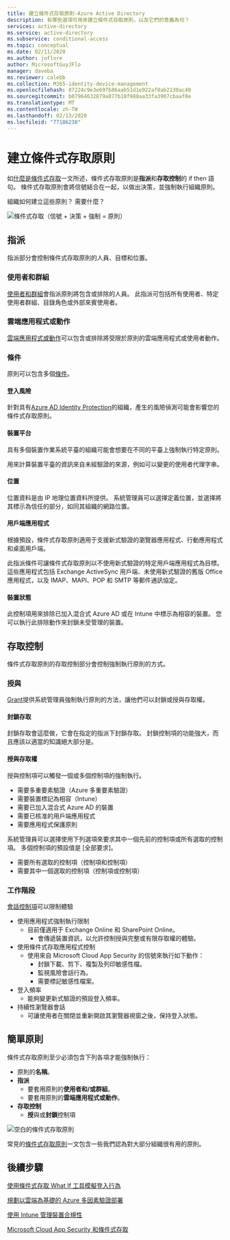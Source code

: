 ```yaml
---
title: 建立條件式存取原則-Azure Active Directory
description: 有哪些選項可用來建立條件式存取原則，以及它們的意義為何？
services: active-directory
ms.service: active-directory
ms.subservice: conditional-access
ms.topic: conceptual
ms.date: 02/11/2020
ms.author: joflore
author: MicrosoftGuyJFlo
manager: daveba
ms.reviewer: calebb
ms.collection: M365-identity-device-management
ms.openlocfilehash: 87224c9e3e697b86aab51d1e922af8ab2130ac40
ms.sourcegitcommit: b07964632879a077b10f988aa33fa3907cbaaf0e
ms.translationtype: MT
ms.contentlocale: zh-TW
ms.lasthandoff: 02/13/2020
ms.locfileid: "77186238"
---
```

# <a name="building-a-conditional-access-policy"></a>建立條件式存取原則

如[什麼是條件式存取](overview.md)一文所述，條件式存取原則是**指派**和**存取控制**的 if then 語句。 條件式存取原則會將信號結合在一起，以做出決策，並強制執行組織原則。

組織如何建立這些原則？ 需要什麼？

![條件式存取（信號 + 決策 + 強制 = 原則）](./media/concept-conditional-access-policies/conditional-access-signal-decision-enforcement.png)

## <a name="assignments"></a>指派

指派部分會控制條件式存取原則的人員、目標和位置。

### <a name="users-and-groups"></a>使用者和群組

[使用者和群組](concept-conditional-access-users-groups.md)會指派原則將包含或排除的人員。 此指派可包括所有使用者、特定使用者群組、目錄角色或外部來賓使用者。 

### <a name="cloud-apps-or-actions"></a>雲端應用程式或動作

[雲端應用程式或動作](concept-conditional-access-cloud-apps.md)可以包含或排除將受限於原則的雲端應用程式或使用者動作。

### <a name="conditions"></a>條件

原則可以包含多個[條件](concept-conditional-access-conditions.md)。

#### <a name="sign-in-risk"></a>登入風險

針對具有[Azure AD Identity Protection](../identity-protection/overview.md)的組織，產生的風險偵測可能會影響您的條件式存取原則。

#### <a name="device-platforms"></a>裝置平台

具有多個裝置作業系統平臺的組織可能會想要在不同的平臺上強制執行特定原則。 

用來計算裝置平臺的資訊來自未經驗證的來源，例如可以變更的使用者代理字串。

#### <a name="locations"></a>位置

位置資料是由 IP 地理位置資料所提供。 系統管理員可以選擇定義位置，並選擇將其標示為信任的部分，如同其組織的網路位置。

#### <a name="client-apps"></a>用戶端應用程式

根據預設，條件式存取原則適用于支援新式驗證的瀏覽器應用程式、行動應用程式和桌面用戶端。 

此指派條件可讓條件式存取原則以不使用新式驗證的特定用戶端應用程式為目標。 這些應用程式包括 Exchange ActiveSync 用戶端、未使用新式驗證的舊版 Office 應用程式，以及 IMAP、MAPI、POP 和 SMTP 等郵件通訊協定。

#### <a name="device-state"></a>裝置狀態

此控制項用來排除已加入混合式 Azure AD 或在 Intune 中標示為相容的裝置。 您可以執行此排除動作來封鎖未受管理的裝置。 

## <a name="access-controls"></a>存取控制

條件式存取原則的存取控制部分會控制強制執行原則的方式。

### <a name="grant"></a>授與

[Grant](concept-conditional-access-grant.md)提供系統管理員強制執行原則的方法，讓他們可以封鎖或授與存取權。

#### <a name="block-access"></a>封鎖存取

封鎖存取會這麼做，它會在指定的指派下封鎖存取。 封鎖控制項的功能強大，而且應該以適當的知識絕大部分是。

#### <a name="grant-access"></a>授與存取權

授與控制項可以觸發一個或多個控制項的強制執行。 

- 需要多重要素驗證（Azure 多重要素驗證）
- 需要裝置標記為相容（Intune）
- 需要已加入混合式 Azure AD 的裝置
- 需要已核准的用戶端應用程式
- 需要應用程式保護原則

系統管理員可以選擇使用下列選項來要求其中一個先前的控制項或所有選取的控制項。 多個控制項的預設值是 [全部要求]。

- 需要所有選取的控制項（控制項和控制項）
- 需要其中一個選取的控制項（控制項或控制項）

### <a name="session"></a>工作階段

[會話控制項](concept-conditional-access-session.md)可以限制體驗 

- 使用應用程式強制執行限制
   - 目前僅適用于 Exchange Online 和 SharePoint Online。
      - 會傳遞裝置資訊，以允許控制授與完整或有限存取權的體驗。
- 使用條件式存取應用程式控制
   - 使用來自 Microsoft Cloud App Security 的信號來執行如下動作： 
      - 封鎖下載、剪下、複製及列印敏感性檔。
      - 監視風險會話行為。
      - 需要標記敏感性檔案。
- 登入頻率
   - 能夠變更新式驗證的預設登入頻率。
- 持續性瀏覽器會話
   - 可讓使用者在關閉並重新開啟其瀏覽器視窗之後，保持登入狀態。

## <a name="simple-policies"></a>簡單原則

條件式存取原則至少必須包含下列各項才能強制執行：

- 原則的**名稱**。
- **指派**
   - 要套用原則的**使用者和/或群組**。
   - 要套用原則的**雲端應用程式或動作**。
- **存取控制**
   - **授**與或**封鎖**控制項

![空白的條件式存取原則](./media/concept-conditional-access-policies/conditional-access-blank-policy.png)

常見的[條件式存取原則](concept-conditional-access-policy-common.md)一文包含一些我們認為對大部分組織很有用的原則。

## <a name="next-steps"></a>後續步驟

[使用條件式存取 What If 工具模擬登入行為](troubleshoot-conditional-access-what-if.md)

[規劃以雲端為基礎的 Azure 多因素驗證部署](../authentication/howto-mfa-getstarted.md)

[使用 Intune 管理裝置合規性](https://docs.microsoft.com/intune/device-compliance-get-started)

[Microsoft Cloud App Security 和條件式存取](https://docs.microsoft.com/cloud-app-security/proxy-intro-aad)

